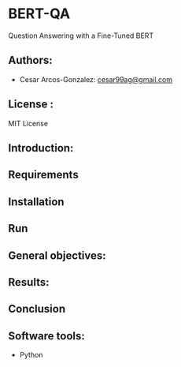 # BERT-QA
Question Answering with a Fine-Tuned BERT

## Authors: 
- Cesar Arcos-Gonzalez: cesar99ag@gmail.com


## License : 
MIT License

## Introduction: 


## Requirements
    
## Installation

## Run 

## General objectives:

## Results:



## Conclusion

## Software tools:
- Python


